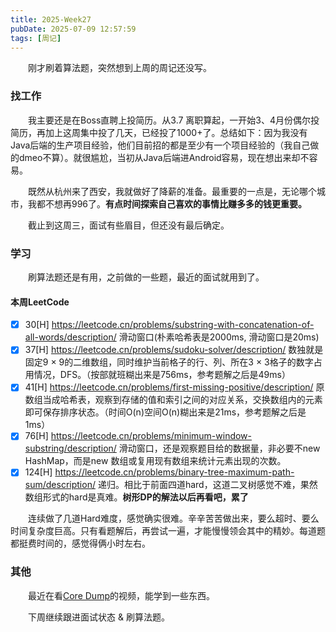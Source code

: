 ```yaml
---
title: 2025-Week27
pubDate: 2025-07-09 12:57:59
tags: [周记]
---
```


&emsp;&emsp;刚才刷着算法题，突然想到上周的周记还没写。

### 找工作

&emsp;&emsp;我主要还是在Boss直聘上投简历。从3.7 离职算起，一开始3、4月份偶尔投简历，再加上这周集中投了几天，已经投了1000+了。总结如下：因为我没有Java后端的生产项目经验，他们目前招的都是至少有一个项目经验的（我自己做的dmeo不算）。就很尴尬，当初从Java后端进Android容易，现在想出来却不容易。

&emsp;&emsp;既然从杭州来了西安，我就做好了降薪的准备。最重要的一点是，无论哪个城市，我都不想再996了。**有点时间探索自己喜欢的事情比赚多多的钱更重要。**

&emsp;&emsp;截止到这周三，面试有些眉目，但还没有最后确定。

### 学习

&emsp;&emsp;刷算法题还是有用，之前做的一些题，最近的面试就用到了。

#### 本周LeetCode
- [x] 30[H] https://leetcode.cn/problems/substring-with-concatenation-of-all-words/description/  滑动窗口(朴素哈希表是2000ms, 滑动窗口是20ms)
- [x] 37[H] https://leetcode.cn/problems/sudoku-solver/description/ 数独就是固定9 × 9的二维数组，同时维护当前格子的行、列、所在3 × 3格子的数字占用情况，DFS。（按部就班糊出来是756ms，参考题解之后是49ms）
- [x] 41[H] https://leetcode.cn/problems/first-missing-positive/description/ 原数组当成哈希表，观察到存储的值和索引之间的对应关系，交换数组内的元素即可保存排序状态。（时间O(n)空间O(n)糊出来是21ms，参考题解之后是1ms）
- [x] 76[H] https://leetcode.cn/problems/minimum-window-substring/description/  滑动窗口，还是观察题目给的数据量，非必要不new HashMap，而是new 数组或复用现有数组来统计元素出现的次数。
- [x] 124[H] https://leetcode.cn/problems/binary-tree-maximum-path-sum/description/ 递归。相比于前面四道hard，这道二叉树感觉不难，果然数组形式的hard是真难。**树形DP的解法以后再看吧，累了**

&emsp;&emsp;连续做了几道Hard难度，感觉确实很难。辛辛苦苦做出来，要么超时、要么时间复杂度巨高。只有看题解后，再尝试一遍，才能慢慢领会其中的精妙。每道题都挺费时间的，感觉得俩小时左右。

### 其他

&emsp;&emsp;最近在看[Core Dump](https://www.youtube.com/@CoreDumpped/videos)的视频，能学到一些东西。

&emsp;&emsp;下周继续跟进面试状态 & 刷算法题。